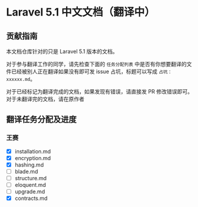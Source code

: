 # Laravel 5.1 中文文档（翻译中）

## 贡献指南

本文档仓库针对的只是 Laravel 5.1 版本的文档。

对于参与翻译工作的同学，请先检查下面的 `任务分配列表` 中是否有你想要翻译的文件已经被别人正在翻译如果没有即可发 issue 占坑，标题可以写成 `占坑：xxxxxx.md`。

对于已经标记为翻译完成的文档，如果发现有错误，请直接发 PR 修改错误即可。对于未翻译完的文档，请在原作者

## 翻译任务分配及进度

### 王赛

- [x] installation.md
- [x] encryption.md
- [x] hashing.md
- [ ] blade.md
- [ ] structure.md
- [ ] eloquent.md
- [ ] upgrade.md
- [x] contracts.md
